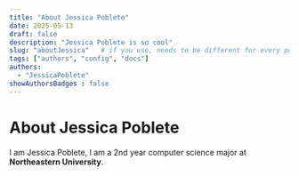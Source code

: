 ```yaml
---
title: "About Jessica Poblete"
date: 2025-05-13
draft: false
description: "Jessica Poblete is so cool"
slug: "aboutJessica"   # if you use, needs to be different for every post
tags: ["authors", "config", "docs"]
authors:
  - "JessicaPoblete"
showAuthorsBadges : false
---
```


# About Jessica Poblete

I am Jessica Poblete, I am a 2nd year computer science major at **Northeastern University**.
